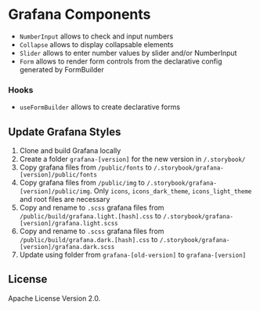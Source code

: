 # Grafana Components

- `NumberInput` allows to check and input numbers
- `Collapse` allows to display collapsable elements
- `Slider` allows to enter number values by slider and/or NumberInput
- `Form` allows to render form controls from the declarative config generated by FormBuilder

### Hooks
- `useFormBuilder` allows to create declarative forms

## Update Grafana Styles
1. Clone and build Grafana locally
2. Create a folder `grafana-[version]` for the new version in `/.storybook/`
3. Copy grafana files from `/public/fonts` to `/.storybook/grafana-[version]/public/fonts` 
4. Copy grafana files from `/public/img` to `/.storybook/grafana-[version]/public/img`. Only `icons`, `icons_dark_theme`, `icons_light_theme` and root files are necessary
5. Copy and rename to `.scss` grafana files from `/public/build/grafana.light.[hash].css` to `/.storybook/grafana-[version]/grafana.light.scss`
6. Copy and rename to `.scss` grafana files from `/public/build/grafana.dark.[hash].css` to `/.storybook/grafana-[version]/grafana.dark.scss`
7. Update using folder from `grafana-[old-version]` to `grafana-[version]`

## License

Apache License Version 2.0.
